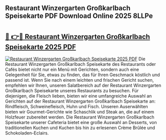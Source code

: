 ## Restaurant Winzergarten Großkarlbach Speisekarte PDF Download Online 2025 8LLPe

# <h2><a href="http://gc5hhp.nevu.top/?p=Restaurant+Winzergarten+Gro%c3%9fkarlbach+Speisekarte">🔗 👉🔴 Restaurant Winzergarten Großkarlbach Speisekarte 2025 PDF</a></h2>

[![Restaurant Winzergarten Großkarlbach Speisekarte 2025 PDF](https://i.imgur.com/dBaPXMq.png)](http://gc5hhp.nevu.top/?p=Restaurant+Winzergarten+Gro%c3%9fkarlbach+Speisekarte)
Die Restaurant Winzergarten Großkarlbach Speisekarte des Restaurants oder Cafés bietet nicht nur ein Menü mit Gerichten, sondern auch eine Gelegenheit für Sie, etwas zu finden, das für Ihren Geschmack köstlich und passend ist. Wenn Sie nach einem leichten und frischen Gericht suchen, empfehlen wir Ihnen, unseren Salatbereich auf der Restaurant Winzergarten Großkarlbach Speisekarte unseres Restaurants zu besuchen. Für diejenigen, die Fleisch lieben, bieten wir eine umfangreiche Auswahl an Gerichten auf der Restaurant Winzergarten Großkarlbach Speisekarte an: Rindfleisch, Schweinefleisch, Huhn und Fisch. Unseren Auserwählten bieten wir Gourmet-Gerichte wie Schaschlik und Steak an, die auf einem Holzfeuer zubereitet werden. Die Restaurant Winzergarten Großkarlbach Speisekarte unserer Cafeteria bietet eine große Auswahl an Desserts, von traditionellen Kuchen und Kuchen bis hin zu erlesenen Crème Brûlée und Schokoladen-Eclairs.
